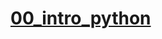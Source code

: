 # [00_intro_python](https://colab.research.google.com/drive/1EkuokHAhvfgOjhQji8wg8GVTAhsRX_nP?authuser=1#scrollTo=fo6WChXvsRXe)
